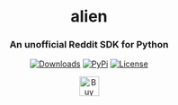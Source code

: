 <h1 align="center">
<b>alien</b>
</h1>

<h3 align="center">
<b>An unofficial Reddit SDK for Python</b>
</h3>

<p align="center">
    <a href="https://pepy.tech/project/alien/"><img alt="Downloads" src="https://img.shields.io/badge/dynamic/json?style=flat-square&maxAge=3600&label=downloads&query=$.total_downloads&url=https://api.pepy.tech/api/projects/alien"></a>
    <a href="https://pypi.python.org/pypi/alien/"><img alt="PyPi" src="https://img.shields.io/pypi/v/alien.svg?style=flat-square"></a>
    <!--<a href="https://github.com/brunneis/alien/releases"><img alt="GitHub releases" src="https://img.shields.io/github/release/brunneis/alien.svg?style=flat-square"></a>-->
    <a href="https://github.com/brunneis/alien/blob/master/LICENSE"><img alt="License" src="https://img.shields.io/github/license/brunneis/alien.svg?style=flat-square&color=green"></a>
</p>

<p align="center">
    <a href="https://www.buymeacoffee.com/brunneis" target="_blank"><img src="https://cdn.buymeacoffee.com/buttons/default-orange.png" alt="Buy Me A Coffee" height="35px"></a>
</p>
